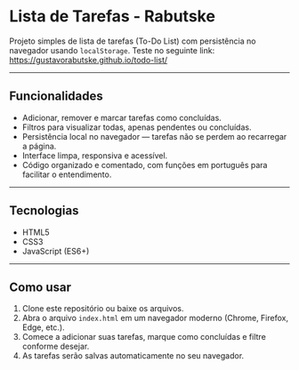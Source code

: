 # Lista de Tarefas - Rabutske

Projeto simples de lista de tarefas (To-Do List) com persistência no navegador usando `localStorage`. Teste no seguinte link: https://gustavorabutske.github.io/todo-list/

---

## Funcionalidades

- Adicionar, remover e marcar tarefas como concluídas.
- Filtros para visualizar todas, apenas pendentes ou concluídas.
- Persistência local no navegador — tarefas não se perdem ao recarregar a página.
- Interface limpa, responsiva e acessível.
- Código organizado e comentado, com funções em português para facilitar o entendimento.

---

## Tecnologias

- HTML5
- CSS3
- JavaScript (ES6+)

---

## Como usar

1. Clone este repositório ou baixe os arquivos.
2. Abra o arquivo `index.html` em um navegador moderno (Chrome, Firefox, Edge, etc.).
3. Comece a adicionar suas tarefas, marque como concluídas e filtre conforme desejar.
4. As tarefas serão salvas automaticamente no seu navegador.

